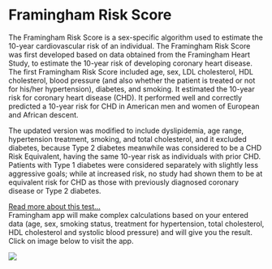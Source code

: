 # Framingham Risk Score
The Framingham Risk Score is a sex-specific algorithm used to estimate the 10-year cardiovascular risk of an individual. 
The Framingham Risk Score was first developed based on data obtained from the Framingham Heart Study, to estimate the 10-year risk of 
developing coronary heart disease.
The first Framingham Risk Score included age, sex, LDL cholesterol, HDL cholesterol, blood pressure (and also whether the patient is treated or not for his/her 
hypertension), diabetes, and smoking. It estimated the 10-year risk for coronary heart disease (CHD). It performed well and correctly predicted a 10-year risk for 
CHD in American men and women of European and African descent.

The updated version was modified to include dyslipidemia, age range, hypertension treatment, smoking, and total cholesterol, 
and it excluded diabetes, because Type 2 diabetes meanwhile was considered to be a CHD Risk Equivalent, having the same 10-year risk as individuals with prior CHD. 
Patients with Type 1 diabetes were considered separately with slightly less aggressive goals; while at increased risk, no study had shown them to be at equivalent 
risk for CHD as those with previously diagnosed coronary disease or Type 2 diabetes.

[Read more about this test...](https://en.wikipedia.org/wiki/Framingham_Risk_Score) 
<br/>
Framingham app will make complex calculations based on your entered data (age, sex, smoking status, treatment for hypertension, total cholesterol, 
HDL cholesterol and systolic blood pressure) and will give you the result. 
<br/>
Click on image below to visit the app.
<br/>

<a href="https://mousavilaleh.github.io/framingham_test/">
    <img src="https://drive.google.com/uc?export=view&id=13mOQ3khd9IwLjU3Hb3L5x79jqnmGQH27" />
</a>
